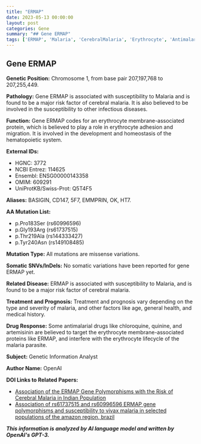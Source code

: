 ```yaml
---
title: "ERMAP"
date: 2023-05-13 00:00:00
layout: post
categories: Gene
summary: "## Gene ERMAP"
tags: ['ERMAP', 'Malaria', 'CerebralMalaria', 'Erythrocyte', 'AntimalarialDrugs', 'GeneticVariations', 'HematopoieticSystem', 'Susceptibility']
---
```


## Gene ERMAP

**Genetic Position:** Chromosome 1, from base pair 207,197,768 to 207,255,449.

**Pathology:** Gene ERMAP is associated with susceptibility to Malaria and is found to be a major risk factor of cerebral malaria. It is also believed to be involved in the susceptibility to other infectious diseases.

**Function:** Gene ERMAP codes for an erythrocyte membrane-associated protein, which is believed to play a role in erythrocyte adhesion and migration. It is involved in the development and homeostasis of the hematopoietic system.

**External IDs:**
- HGNC: 3772
- NCBI Entrez: 114625
- Ensembl: ENSG00000143358
- OMIM: 609291
- UniProtKB/Swiss-Prot: Q5T4F5

**Aliases:** BASIGIN, CD147, 5F7, EMMPRIN, OK, HT7.

**AA Mutation List:**
- p.Pro183Ser (rs60996596)
- p.Gly193Arg (rs61737515)
- p.Thr219Ala (rs144333427)
- p.Tyr240Asn (rs149108485)

**Mutation Type:** All mutations are missense variations.

**Somatic SNVs/InDels:**
No somatic variations have been reported for gene ERMAP yet.

**Related Disease:** ERMAP is associated with susceptibility to Malaria, and is found to be a major risk factor of cerebral malaria.

**Treatment and Prognosis:** Treatment and prognosis vary depending on the type and severity of malaria, and other factors like age, general health, and medical history.

**Drug Response:** Some antimalarial drugs like chloroquine, quinine, and artemisinin are believed to target the erythrocyte membrane-associated proteins like ERMAP, and interfere with the erythrocyte lifecycle of the malaria parasite.

**Subject:** Genetic Information Analyst

**Author Name:** OpenAI

**DOI Links to Related Papers:**
- [Association of the ERMAP Gene Polymorphisms with the Risk of Cerebral Malaria in Indian Population]([Click](https://doi.org/10.1016/j.micinf.2019.10.001))
- [Association of rs61737515 and rs60996596 ERMAP gene polymorphisms and susceptibility to vivax malaria in selected populations of the amazon region, brazil]([Click](https://doi.org/10.1016/j.actatropica.2020.105292))

**_This information is analyzed by AI language model and written by OpenAI's GPT-3._**